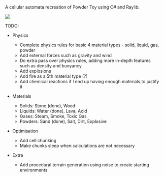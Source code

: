 A cellular automata recreation of Powder Toy using C# and Raylib.

![](sand.gif)

TODO:

- Physics
  - Complete physics rules for basic 4 material types - solid, liquid, gas, powder
  - Add external forces such as gravity and wind
  - Do extra pass over physics rules, adding more in-depth features such as density and buoyancy
  - Add explosions
  - Add fire as a 5th material type (?)
  - Add chemical reactions if I end up having enough materials to justify it

- Materials
  - Solids: Stone (done), Wood
  - Liquids: Water (done), Lava, Acid
  - Gases: Steam, Smoke, Toxic Gas
  - Powders: Sand (done), Salt, Dirt, Explosive

- Optimisation
  - Add cell chunking
  - Make chunks sleep when calculations are not necessary

- Extra
  - Add procedural terrain generation using noise to create starting environments
